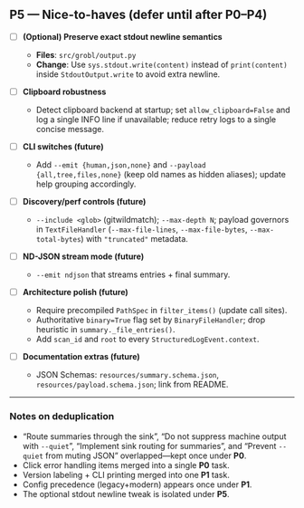 ## P5 — Nice-to-haves (defer until after P0–P4)

* [ ] **(Optional) Preserve exact stdout newline semantics**

  * **Files**: `src/grobl/output.py`
  * **Change**: Use `sys.stdout.write(content)` instead of `print(content)` inside `StdoutOutput.write` to avoid extra newline.

* [ ] **Clipboard robustness**

  * Detect clipboard backend at startup; set `allow_clipboard=False` and log a single INFO line if unavailable; reduce retry logs to a single concise message.

* [ ] **CLI switches (future)**

  * Add `--emit {human,json,none}` and `--payload {all,tree,files,none}` (keep old names as hidden aliases); update help grouping accordingly.

* [ ] **Discovery/perf controls (future)**

  * `--include <glob>` (gitwildmatch); `--max-depth N`; payload governors in `TextFileHandler` (`--max-file-lines`, `--max-file-bytes`, `--max-total-bytes`) with `"truncated"` metadata.

* [ ] **ND-JSON stream mode (future)**

  * `--emit ndjson` that streams entries + final summary.

* [ ] **Architecture polish (future)**

  * Require precompiled `PathSpec` in `filter_items()` (update call sites).
  * Authoritative `binary=True` flag set by `BinaryFileHandler`; drop heuristic in `summary._file_entries()`.
  * Add `scan_id` and `root` to every `StructuredLogEvent.context`.

* [ ] **Documentation extras (future)**

  * JSON Schemas: `resources/summary.schema.json`, `resources/payload.schema.json`; link from README.

---

### Notes on deduplication

* “Route summaries through the sink”, “Do not suppress machine output with `--quiet`”, “Implement sink routing for summaries”, and “Prevent `--quiet` from muting JSON” overlapped—kept once under **P0**.
* Click error handling items merged into a single **P0** task.
* Version labeling + CLI printing merged into one **P1** task.
* Config precedence (legacy+modern) appears once under **P1**.
* The optional stdout newline tweak is isolated under **P5**.

